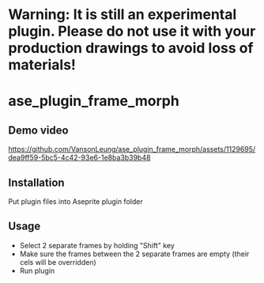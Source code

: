 # Warning: It is still an experimental plugin. Please do not use it with your production drawings to avoid loss of materials!


# ase_plugin_frame_morph


## Demo video

https://github.com/VansonLeung/ase_plugin_frame_morph/assets/1129695/dea9ff59-5bc5-4c42-93e6-1e8ba3b39b48


## Installation

Put plugin files into Aseprite plugin folder


## Usage

- Select 2 separate frames by holding "Shift" key
- Make sure the frames between the 2 separate frames are empty (their cels will be overridden)
- Run plugin


